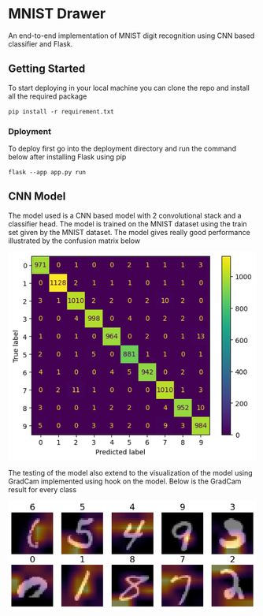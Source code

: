 # MNIST Drawer 

An end-to-end implementation of MNIST digit recognition using CNN based classifier and Flask. 

## Getting Started

To start deploying in your local machine you can clone the repo and install all the required package 
```
pip install -r requirement.txt
```

### Dployment
To deploy first go into the deployment directory and run the command below after installing Flask using pip
```
flask --app app.py run 
```

## CNN Model 
The model used is a CNN based model with 2 convolutional stack and a classifier head. The model is trained on the MNIST dataset using the train set given by the MNIST dataset. The model gives really good performance illustrated by the confusion matrix below

![confusion matrix](img/confusion_matrix.png)

The testing of the model also extend to the visualization of the model using GradCam implemented using hook on the model. Below is the GradCam result for every class 

![gradcam](img/gradcam.png)